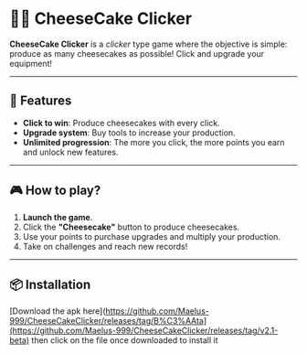 # 🧀🍰 CheeseCake Clicker

**CheeseCake Clicker** is a *clicker* type game where the objective is simple: produce as many cheesecakes as possible! Click and upgrade your equipment!

---

## 🚀 Features

- **Click to win**: Produce cheesecakes with every click.
- **Upgrade system**: Buy tools to increase your production.
- **Unlimited progression**: The more you click, the more points you earn and unlock new features.

---

## 🎮 How to play?

1. **Launch the game**.
2. Click the **"Cheesecake"** button to produce cheesecakes.
3. Use your points to purchase upgrades and multiply your production.
4. Take on challenges and reach new records!

---

## 📦 Installation
[Download the apk here](https://github.com/Maelus-999/CheeseCakeClicker/releases/tag/B%C3%AAta](https://github.com/Maelus-999/CheeseCakeClicker/releases/tag/v2.1-beta)
then click on the file once downloaded to install it

